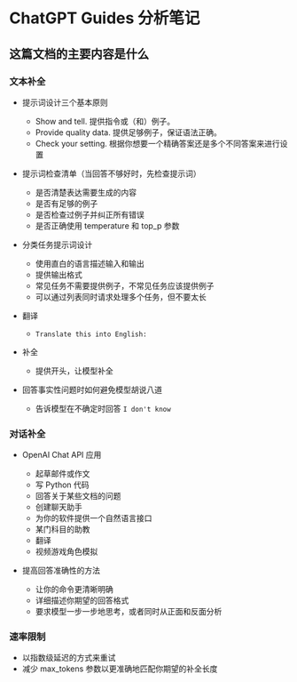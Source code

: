 # ChatGPT Guides 分析笔记

## 这篇文档的主要内容是什么

### 文本补全

- 提示词设计三个基本原则
  - Show and tell. 提供指令或（和）例子。
  - Provide quality data. 提供足够例子，保证语法正确。
  - Check your setting. 根据你想要一个精确答案还是多个不同答案来进行设置

- 提示词检查清单（当回答不够好时，先检查提示词）
  - 是否清楚表达需要生成的内容
  - 是否有足够的例子
  - 是否检查过例子并纠正所有错误
  - 是否正确使用 temperature 和 top_p 参数

- 分类任务提示词设计
  - 使用直白的语言描述输入和输出
  - 提供输出格式
  - 常见任务不需要提供例子，不常见任务应该提供例子
  - 可以通过列表同时请求处理多个任务，但不要太长

- 翻译
  - `Translate this into English:`

- 补全
  - 提供开头，让模型补全

- 回答事实性问题时如何避免模型胡说八道
  - 告诉模型在不确定时回答 `I don't know`

### 对话补全

- OpenAI Chat API 应用
  - 起草邮件或作文
  - 写 Python 代码
  - 回答关于某些文档的问题
  - 创建聊天助手
  - 为你的软件提供一个自然语言接口
  - 某门科目的助教
  - 翻译
  - 视频游戏角色模拟

- 提高回答准确性的方法
  - 让你的命令更清晰明确
  - 详细描述你期望的回答格式
  - 要求模型一步一步地思考，或者同时从正面和反面分析

### 速率限制

- 以指数级延迟的方式来重试
- 减少 max_tokens 参数以更准确地匹配你期望的补全长度
